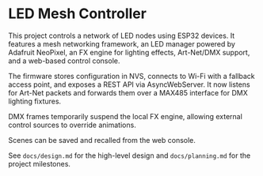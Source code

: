 # LED Mesh Controller

This project controls a network of LED nodes using ESP32 devices. It features a mesh networking framework, an LED manager powered by Adafruit NeoPixel, an FX engine for lighting effects, Art-Net/DMX support, and a web-based control console.

The firmware stores configuration in NVS, connects to Wi-Fi with a fallback access point, and exposes a REST API via AsyncWebServer. It now listens for Art-Net packets and forwards them over a MAX485 interface for DMX lighting fixtures.

DMX frames temporarily suspend the local FX engine, allowing external control sources to override animations.

Scenes can be saved and recalled from the web console.

See `docs/design.md` for the high-level design and `docs/planning.md` for the project milestones.
